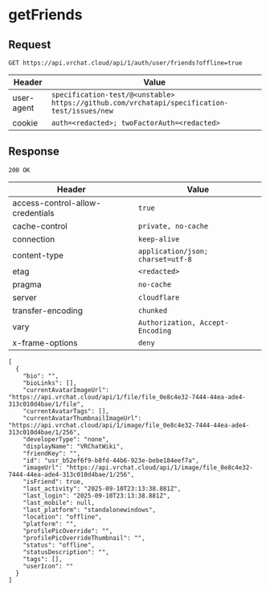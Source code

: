# getFriends

## Request
`GET https://api.vrchat.cloud/api/1/auth/user/friends?offline=true`

| Header | Value |
| ------ | ----- |
| user-agent | `specification-test/@<unstable> https://github.com/vrchatapi/specification-test/issues/new` |
| cookie | `auth=<redacted>; twoFactorAuth=<redacted>` |


## Response
`200 OK`

| Header | Value |
| ------ | ----- |
| access-control-allow-credentials | `true` |
| cache-control | `private, no-cache` |
| connection | `keep-alive` |
| content-type | `application/json; charset=utf-8` |
| etag | `<redacted>` |
| pragma | `no-cache` |
| server | `cloudflare` |
| transfer-encoding | `chunked` |
| vary | `Authorization, Accept-Encoding` |
| x-frame-options | `deny` |

```jsonc
[
  {
    "bio": "",
    "bioLinks": [],
    "currentAvatarImageUrl": "https://api.vrchat.cloud/api/1/file/file_0e8c4e32-7444-44ea-ade4-313c010d4bae/1/file",
    "currentAvatarTags": [],
    "currentAvatarThumbnailImageUrl": "https://api.vrchat.cloud/api/1/image/file_0e8c4e32-7444-44ea-ade4-313c010d4bae/1/256",
    "developerType": "none",
    "displayName": "VRChatWiki",
    "friendKey": "",
    "id": "usr_b52ef6f9-b8fd-44b6-923e-bebe184eef7a",
    "imageUrl": "https://api.vrchat.cloud/api/1/image/file_0e8c4e32-7444-44ea-ade4-313c010d4bae/1/256",
    "isFriend": true,
    "last_activity": "2025-09-10T23:13:38.881Z",
    "last_login": "2025-09-10T23:13:38.881Z",
    "last_mobile": null,
    "last_platform": "standalonewindows",
    "location": "offline",
    "platform": "",
    "profilePicOverride": "",
    "profilePicOverrideThumbnail": "",
    "status": "offline",
    "statusDescription": "",
    "tags": [],
    "userIcon": ""
  }
]
```
